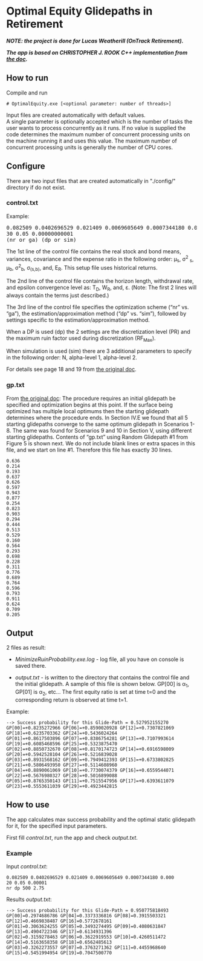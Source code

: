 # Optimal Equity Glidepaths in Retirement

***NOTE: the project is done for Lucas Weatherill (OnTrack Retirement).***

***The app is based on CHRISTOPHER J. ROOK C++ implementation from [the doc](doc/1506.08400-1.pdf).***

## How to run

Compile and run 

    # OptimalEquity.exe [<optional parameter: number of threads>]
    
Input files are created automatically with default values.  
A single parameter is optionally accepted which is the number of tasks the user wants to process concurrently as it runs. If no value is supplied the code determines the maximum number of concurrent processing units on the machine running it and uses this value. The maximum number of concurrent processing units is generally the number of CPU cores.

## Configure

There are two input files that are created automatically in "./config/" directory if do not exist.

### control.txt

Example:

<pre>
0.082509 0.0402696529 0.021409 0.0069605649 0.0007344180 0.000
30 0.05 0.00000000001
(nr or ga) (dp or sim) <parameters>
</pre>

The 1st line of the control file contains the real stock and bond means, variances, covariance and the expense 
ratio in the following order: μ<sub>s</sub>, σ<sup>2</sup>
<sub>s</sub>, μ<sub>b</sub>, σ<sup>2</sup><sub>b</sub>, σ<sub>(s,b)</sub>, and, E<sub>R</sub>. This setup file uses 
historical returns. 

The 2nd line of the control file contains 
the horizon length, withdrawal rate, and epsilon convergence level as: T<sub>D</sub>, W<sub>R</sub>, and, ε. 
(Note: The first 2 lines will always contain the terms just described.) 

The 3rd line of the control file specifies the
optimization scheme (“nr” vs. “ga”), the estimation/approximation method (“dp” vs. “sim”),
followed by settings specific to the estimation/approximation method.  

When a DP is used (dp) the 2 settings are the discretization level (PR) and the maximum ruin factor used during discretization
(RF<sub>Max</sub>). 

When simulation is used (sim) there are 3 additional parameters to specify in the following order: N, alpha-level 1, alpha-level 2.

For details see page 18 and 19 from [the original doc](doc/1506.08400-1.pdf).

### gp.txt

From [the original doc](doc/1506.08400-1.pdf): The procedure requires an initial glidepath be specified and optimization begins at this
point. If the surface being optimized has multiple local optimums then the starting glidepath
determines where the procedure ends. In Section IV.E we found that all 5 starting glidepaths
converge to the same optimum glidepath in Scenarios 1-8. The same was found for Scenarios 9
and 10 in Section V, using different starting glidepaths. Contents of “gp.txt” using Random
Glidepath #1 from Figure 5 is shown next. We do not include blank lines or extra spaces in this
file, and we start on line #1. Therefore this file has exactly 30 lines.

```
0.636
0.214
0.193
0.637
0.626
0.597
0.943
0.877
0.254
0.823
0.903
0.294
0.444
0.513
0.529
0.160
0.564
0.293
0.698
0.228
0.311
0.776
0.689
0.764
0.596
0.793
0.911
0.624
0.709
0.205
```

## Output

2 files as result:
* *MinimizeRuinProbability.exe.log* - log file, all you have on console is saved there.

* *output.txt* - is written to the directory that contains the control
file and the initial glidepath. A sample of this file is shown below. GP[00] is α<sub>1</sub>, GP[01] is α<sub>2</sub>,
etc... The first equity ratio is set at time t=0 and the corresponding return is observed at time t=1.

Example:
```
--> Success probability for this Glide-Path = 0.527952155270
GP[00]=+0.8235272966 GP[06]=+0.8590020928 GP[12]=+0.7307821069 GP[18]=+0.6235703362 GP[24]=+0.5436024264
GP[01]=+0.8617503896 GP[07]=+0.8386754281 GP[13]=+0.7107993614 GP[19]=+0.6085468596 GP[25]=+0.5323875470
GP[02]=+0.8850732670 GP[08]=+0.8170174723 GP[14]=+0.6916598009 GP[20]=+0.5942528104 GP[26]=+0.5216839028
GP[03]=+0.8931568162 GP[09]=+0.7949412393 GP[15]=+0.6733802825 GP[21]=+0.5806493950 GP[27]=+0.5114608960
GP[04]=+0.8890061069 GP[10]=+0.7730074379 GP[16]=+0.6559544071 GP[22]=+0.5676980327 GP[28]=+0.5016899088
GP[05]=+0.8765350143 GP[11]=+0.7515547956 GP[17]=+0.6393611079 GP[23]=+0.5553611039 GP[29]=+0.4923442815
```

## How to use

The app calculates max success probability and the optimal static glidepath for it, for the specified input parameters.

First fill *control.txt*, run the app and check *output.txt*.

### Example

Input *control.txt*:

```
0.082509 0.0402696529 0.021409 0.0069605649 0.0007344180 0.000
20 0.05 0.00001
nr dp 500 2.75
```

Results *output.txt*:

```
--> Success probability for this Glide-Path = 0.950775818493
GP[00]=0.2974686786 GP[04]=0.3373336816 GP[08]=0.3915503321 GP[12]=0.4669838487 GP[16]=0.5772678161 
GP[01]=0.3063624255 GP[05]=0.3493274495 GP[09]=0.4080631847 GP[13]=0.4904722346 GP[17]=0.6134931396 
GP[02]=0.3159278463 GP[06]=0.3622919553 GP[10]=0.4260511472 GP[14]=0.5163658358 GP[18]=0.6562485613 
GP[03]=0.3262273557 GP[07]=0.3763271362 GP[11]=0.4455968640 GP[15]=0.5451994954 GP[19]=0.7047500770 
```

